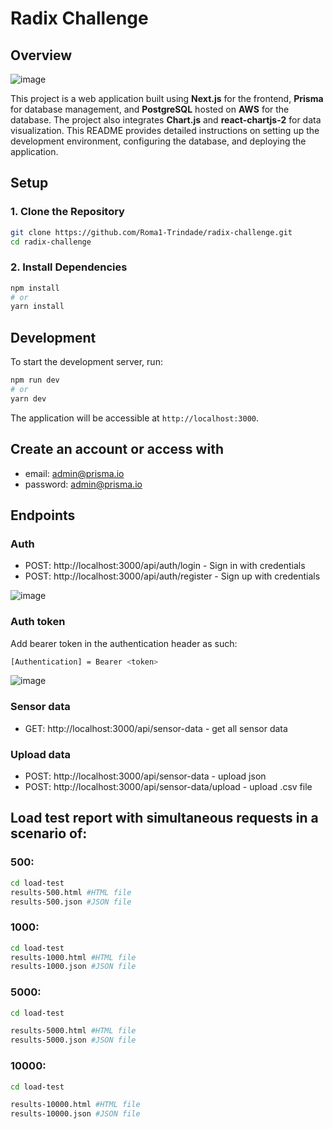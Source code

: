 # Radix Challenge

## Overview

![image](https://github.com/Roma1-Trindade/radix/assets/61998570/e77484ca-642b-4922-a8af-8fd6d139852a)

This project is a web application built using **Next.js** for the frontend, **Prisma** for database management, and **PostgreSQL** hosted on **AWS** for the database. The project also integrates **Chart.js** and **react-chartjs-2** for data visualization. This README provides detailed instructions on setting up the development environment, configuring the database, and deploying the application.

## Setup

### 1. Clone the Repository

```bash
git clone https://github.com/Roma1-Trindade/radix-challenge.git
cd radix-challenge
```

### 2. Install Dependencies

```bash
npm install
# or
yarn install
```

## Development

To start the development server, run:

```bash
npm run dev
# or
yarn dev
```

The application will be accessible at `http://localhost:3000`.

## Create an account or access with

- email: admin@prisma.io
- password: admin@prisma.io

## Endpoints

### Auth

- POST: http://localhost:3000/api/auth/login - Sign in with credentials
- POST: http://localhost:3000/api/auth/register - Sign up with credentials

![image](https://github.com/Roma1-Trindade/radix/assets/61998570/c4f87f63-7ceb-45ff-82e5-07bd14855ff1)

### Auth token

Add bearer token in the authentication header as such:

```bash
[Authentication] = Bearer <token>
```

![image](https://github.com/Roma1-Trindade/radix/assets/61998570/91405348-30a3-4e1d-9099-d62d0a33a1d5)

### Sensor data

- GET: http://localhost:3000/api/sensor-data - get all sensor data

### Upload data

- POST: http://localhost:3000/api/sensor-data - upload json
- POST: http://localhost:3000/api/sensor-data/upload - upload .csv file

## Load test report with simultaneous requests in a scenario of:

### 500:

```bash
cd load-test
results-500.html #HTML file
results-500.json #JSON file
```

### 1000:

```bash
cd load-test
results-1000.html #HTML file
results-1000.json #JSON file
```

### 5000:

```bash
cd load-test

results-5000.html #HTML file
results-5000.json #JSON file
```

### 10000:

```bash
cd load-test

results-10000.html #HTML file
results-10000.json #JSON file
```
